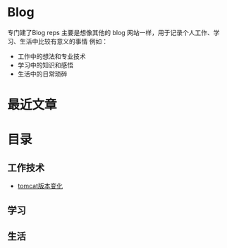 # Blog

专门建了Blog reps 主要是想像其他的 blog 网站一样，用于记录个人工作、学习、生活中比较有意义的事情
例如：
- 工作中的想法和专业技术
- 学习中的知识和感悟
- 生活中的日常琐碎

# 最近文章


# 目录

## 工作技术
- [tomcat版本变化](work\tomcat_error_RFC7230_RFC3986.md)


## 学习

## 生活